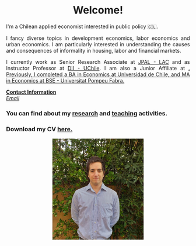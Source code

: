 # <center> Welcome! </center>
I'm a Chilean applied economist interested in public policy 🇨🇱.<br>

<p align="justify">
I fancy diverse topics in development economics, labor economics and urban economics. 
I am particularly interested in understanding the causes and consequences of informality in housing, labor 
and financial markets.</p>

<p align="justify"> I currently work as Senior Research 
Associate at <a href="https://www.povertyactionlab.org/latin-america-caribbean">JPAL - LAC</a> and as 
Instructor Professor at <a href="https://www.dii.uchile.cl/english/">DII - UChile</a>. I am also a Junior Affiliate at <a href = "https://nucleomigra.org/en/"MIGRA Millenium Nucleus</a>.
Previously, I completed a BA in Economics at Universidad de Chile, and MA in Economics at BSE - Universitat Pompeu Fabra.<br> </p>



<b>Contact Information</b> <br>
<i> [Email](mailto:mreyesl@fen.uchile.cl) </i> <br>

### You can find about my [research](https://mreyeslabbe.github.io/research/) and [teaching](https://mreyeslabbe.github.io/teaching/) activities.

### Download my CV <a href="/docs/assets/CV_MRL.pdf" target="_blank">here.</a>

<center> <img src="/docs/assets/profile_pic.jpeg" width="250"/> </center>

